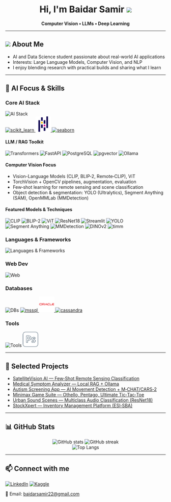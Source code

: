 <div align="center">

# Hi, I'm Baidar Samir <img src="https://media.giphy.com/media/hvRJCLFzcasrR4ia7z/giphy.gif" width="32"/>

<b>Computer Vision • LLMs • Deep Learning</b>

</div>

---

## <img src="https://raw.githubusercontent.com/7oSkaaa/7oSkaaa/main/Images/about_me.gif" width="25"> About Me

- AI and Data Science student passionate about real-world AI applications
- Interests: Large Language Models, Computer Vision, and NLP
- I enjoy blending research with practical builds and sharing what I learn

---

## 🧠 AI Focus & Skills

### Core AI Stack
![AI Stack](https://skillicons.dev/icons?i=pytorch,tensorflow,opencv,huggingface,python,nvidia)
<br/>
<a href="https://scikit-learn.org/" target="_blank" rel="noreferrer"> <img src="https://upload.wikimedia.org/wikipedia/commons/0/05/Scikit_learn_logo_small.svg" alt="scikit_learn" width="48" height="48"/> </a>
<a href="https://pandas.pydata.org/" target="_blank" rel="noreferrer"> <img src="https://raw.githubusercontent.com/devicons/devicon/2ae2a900d2f041da66e950e4d48052658d850630/icons/pandas/pandas-original.svg" alt="pandas" width="48" height="48"/> </a>
<a href="https://seaborn.pydata.org/" target="_blank" rel="noreferrer"> <img src="https://seaborn.pydata.org/_images/logo-mark-lightbg.svg" alt="seaborn" width="48" height="48"/> </a>

#### LLM / RAG Toolkit
<p>
	<img src="https://img.shields.io/badge/Transformers-FFB000?logo=huggingface&logoColor=white" height="24" alt="Transformers"/>
	<img src="https://img.shields.io/badge/FastAPI-109989?logo=fastapi&logoColor=white" height="24" alt="FastAPI"/>
	<img src="https://img.shields.io/badge/PostgreSQL-4169E1?logo=postgresql&logoColor=white" height="24" alt="PostgreSQL"/>
	<img src="https://img.shields.io/badge/pgvector-4169E1?logo=postgresql&logoColor=white" height="24" alt="pgvector"/>
	<img src="https://img.shields.io/badge/Ollama-000000?logo=ollama&logoColor=white" height="24" alt="Ollama"/>
  
</p>

#### Computer Vision Focus
- Vision-Language Models (CLIP, BLIP‑2, Remote‑CLIP), ViT
- TorchVision + OpenCV pipelines, augmentation, evaluation
- Few‑shot learning for remote sensing and scene classification
- Object detection & segmentation: YOLO (Ultralytics), Segment Anything (SAM), OpenMMLab (MMDetection)

#### Featured Models & Techniques
<p>
	<img src="https://img.shields.io/badge/CLIP-111827?logoColor=white" height="22" alt="CLIP"/>
	<img src="https://img.shields.io/badge/BLIP-2-0B7285?logoColor=white" height="22" alt="BLIP-2"/>
  <img src="https://img.shields.io/badge/ViT-4C1D95?logoColor=white" height="22" alt="ViT"/>
  <img src="https://img.shields.io/badge/ResNet18-0A0A0A?logoColor=white" height="22" alt="ResNet18"/>
  <img src="https://img.shields.io/badge/Streamlit-FF4B4B?logo=streamlit&logoColor=white" height="22" alt="Streamlit"/>
	<img src="https://img.shields.io/badge/YOLO-000000?logo=ultralytics&logoColor=white" height="22" alt="YOLO"/>
	<img src="https://img.shields.io/badge/SAM-0052CC?logoColor=white" height="22" alt="Segment Anything"/>
	<img src="https://img.shields.io/badge/MMDetection-FF6A00?logo=openmmlab&logoColor=white" height="22" alt="MMDetection"/>
	<img src="https://img.shields.io/badge/DINOv2-0EA5E9?logoColor=white" height="22" alt="DINOv2"/>
	<img src="https://img.shields.io/badge/timm-2E7D32?logoColor=white" height="22" alt="timm"/>
</p>

### Languages & Frameworks
![Languages & Frameworks](https://skillicons.dev/icons?i=python,java,javascript,php,react)

### Web Dev
![Web](https://skillicons.dev/icons?i=html,css,tailwind,react,nodejs,express,flask)

### Databases
![DBs](https://skillicons.dev/icons?i=mongodb,postgresql,mysql)
<a href="https://www.microsoft.com/en-us/sql-server" target="_blank" rel="noreferrer"> <img src="https://www.svgrepo.com/show/303229/microsoft-sql-server-logo.svg" alt="mssql" width="48" height="48"/> </a>
<a href="https://www.oracle.com/" target="_blank" rel="noreferrer"> <img src="https://raw.githubusercontent.com/devicons/devicon/master/icons/oracle/oracle-original.svg" alt="oracle" width="48" height="48"/> </a>
<a href="https://cassandra.apache.org/" target="_blank" rel="noreferrer"> <img src="https://www.vectorlogo.zone/logos/apache_cassandra/apache_cassandra-icon.svg" alt="cassandra" width="48" height="48"/> </a>

### Tools
![Tools](https://skillicons.dev/icons?i=vscode,git,github,docker,aws,firebase,figma)
<a href="https://www.photoshop.com/en" target="_blank" rel="noreferrer"> <img src="https://raw.githubusercontent.com/devicons/devicon/master/icons/photoshop/photoshop-line.svg" alt="photoshop" width="48" height="48"/> </a>

---

## 🌟 Selected Projects

- [SatelliteVision AI — Few‑Shot Remote Sensing Classification](https://github.com/BaidarSamir/Projet-2CS)
- [Medical Symptom Analyzer — Local RAG + Ollama](https://github.com/BaidarSamir/medical-llm)
- [Autism Screening App — AI Movement Detection + M‑CHAT/CARS‑2](https://github.com/BaidarSamir/autism_gesture)
- [Minimax Game Suite — Othello, Pentago, Ultimate Tic‑Tac‑Toe](https://github.com/BaidarSamir/Three-AI-based-Minimax-games-in-Python)
- [Urban Sound Scenes — Multiclass Audio Classification (ResNet18)](https://github.com/BaidarSamir/Sound-Classification--Project-DL)
- [StockXpert — Inventory Management Platform (ESI‑SBA)](https://github.com/StockXpert/StockXpert)

---

## 📊 GitHub Stats

<div align="center">

<img height="165" src="https://github-readme-stats.vercel.app/api?username=baidarsamir&show_icons=true&theme=tokyonight" alt="GitHub stats" />
<img height="165" src="https://streak-stats.demolab.com?user=baidarsamir&theme=tokyonight" alt="GitHub streak" />
<br/>
<img height="165" src="https://github-readme-stats.vercel.app/api/top-langs/?username=baidarsamir&layout=compact&theme=tokyonight" alt="Top Langs" />

</div>

---

## 📫 Connect with me

<p align="left">
	<a href="https://www.linkedin.com/in/baidar-samir-649804314/" target="_blank"><img align="center" src="https://raw.githubusercontent.com/rahuldkjain/github-profile-readme-generator/master/src/images/icons/Social/linked-in-alt.svg" alt="LinkedIn" height="30" width="40" /></a>
	<a href="https://www.kaggle.com/baidarsamir" target="_blank"><img align="center" src="https://raw.githubusercontent.com/rahuldkjain/github-profile-readme-generator/master/src/images/icons/Social/kaggle.svg" alt="Kaggle" height="30" width="40" /></a>
</p>

<p>
📧 Email: <a href="mailto:baidarsamir22@gmail.com">baidarsamir22@gmail.com</a>
</p>
